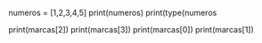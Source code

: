 numeros = [1,2,3,4,5]
print(numeros)
print(type(numeros


print(marcas[2])
print(marcas[3])
print(marcas[0])
print(marcas[1])


